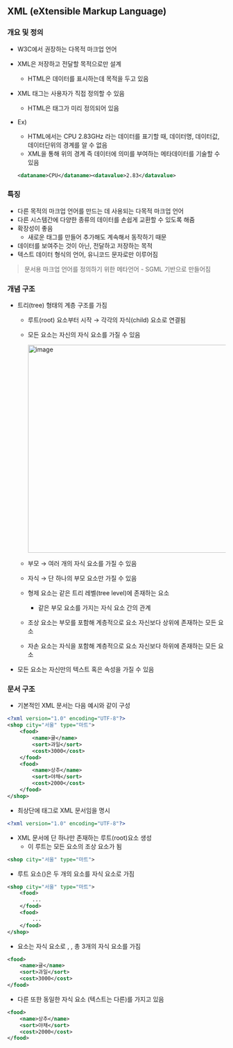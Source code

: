 ## XML (e**Xtensible Markup Language)**

### 개요 및 정의

- W3C에서 권장하는 다목적 마크업 언어
- XML은 저장하고 전달할 목적으로만 설계
    - HTML은 데이터를 표시하는데 목적을 두고 있음
- XML 태그는 사용자가 직접 정의할 수 있음
    - HTML은 태그가 미리 정의되어 있음
- Ex)
    - HTML에서는 CPU 2.83GHz 라는 데이터를 표기할 때, 데이터명, 데이터값, 데이터단위의 경계를 알 수 없음
    - XML을 통해 위의 경계 즉 데이터에 의미를 부여하는 메타데이터를 기술할 수 있음
    
    ```xml
    <dataname>CPU</dataname><datavalue>2.83</datavalue>
    ```
    

### 특징

- 다른 목적의 마크업 언어를 만드는 데 사용되는 다목적 마크업 언어
- 다른 시스템간에 다양한 종류의 데이터를 손쉽게 교환할 수 있도록 해줌
- 확장성이 좋음
    - 새로운 태그를 만들어 추가해도 계속해서 동작하기 때문
- 데이터를 보여주는 것이 아닌, 전달하고 저장하는 목적
- 텍스트 데이터 형식의 언어, 유니코드 문자로만 이루어짐

> 문서용 마크업 언어를 정의하기 위한 메타언어 - SGML 기반으로 만들어짐
> 

### 개념 구조

- 트리(tree) 형태의 계층 구조를 가짐
    - 루트(root) 요소부터 시작 → 각각의 자식(child) 요소로 연결됨
    - 모든 요소는 자신의 자식 요소를 가질 수 있음
        
        <img width="479" alt="image" src="https://user-images.githubusercontent.com/45925685/191250576-65889771-7c24-44f9-a29f-8f30d0ddca7a.png">

        
    - 부모 → 여러 개의 자식 요소를 가질 수 있음
    - 자식 → 단 하나의 부모 요소만 가질 수 있음
    - 형제 요소는 같은 트리 레벨(tree level)에 존재하는 요소
        - 같은 부모 요소를 가지는 자식 요소 간의 관계
    - 조상 요소는 부모를 포함해 계층적으로 요소 자신보다 상위에 존재하는 모든 요소
    - 자손 요소는 자식을 포함해 계층적으로 요소 자신보다 하위에 존재하는 모든 요소
- 모든 요소는 자신만의 텍스트 혹은 속성을 가질 수 있음

### 문서 구조

- 기본적인 XML 문서는 다음 예시와 같이 구성

```xml
<?xml version="1.0" encoding="UTF-8"?>
<shop city="서울" type="마트">
    <food>
        <name>귤</name>
        <sort>과일</sort>
        <cost>3000</cost>
    </food>
    <food>
        <name>상추</name>
        <sort>야채</sort>
        <cost>2000</cost>
    </food>
</shop>
```

- 최상단에 <xml> 태그로 XML 문서임을 명시

```xml
<?xml version="1.0" encoding="UTF-8"?>
```

- XML 문서에 단 하나만 존재하는 루트(root)요소 생성
    - 이 루트는 모든 요소의 조상 요소가 됨

```xml
<shop city="서울" type="마트">
```

- 루트 요소(<shop>)은 두 개의 <food> 요소를 자식 요소로 가짐

```xml
<shop city="서울" type="마트">
    <food>
        ...
    </food>
    <food>
        ...
    </food>
</shop>
```

- <food> 요소는 자식 요소로 <name>, <sort>, <cost> 총 3개의 자식 요소를 가짐

```xml
<food>
    <name>귤</name>
    <sort>과일</sort>
    <cost>3000</cost>
</food>
```

- 다른 <food> 또한 동일한 자식 요소 (텍스트는 다른)를 가지고 있음

```xml
<food>
    <name>상추</name>
    <sort>야채</sort>
    <cost>2000</cost>
</food>
```

